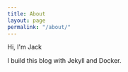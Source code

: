 ```yaml
---
title: About
layout: page
permalink: "/about/"
---
```


Hi, I'm Jack

I build this blog with Jekyll and Docker.